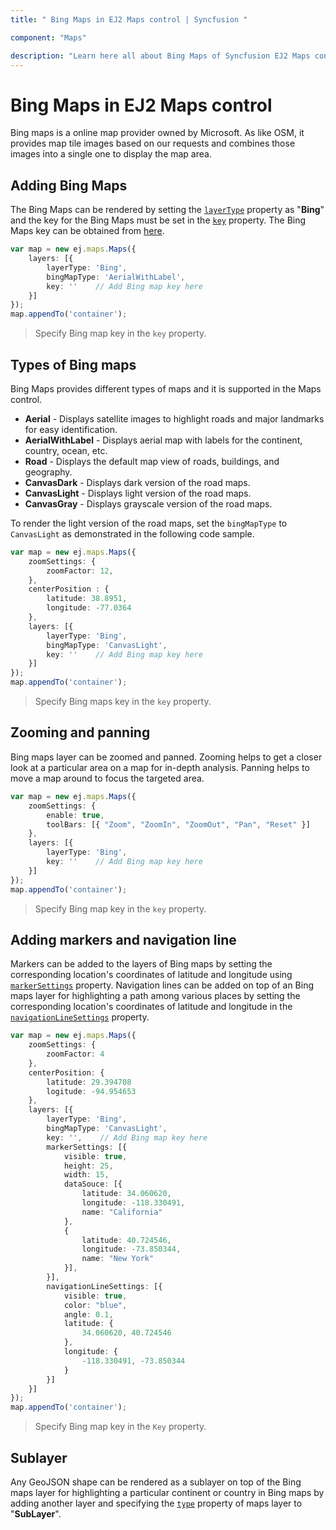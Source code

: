 ```yaml
---
title: " Bing Maps in EJ2 Maps control | Syncfusion "

component: "Maps"

description: "Learn here all about Bing Maps of Syncfusion EJ2 Maps control and more."
---
```


# Bing Maps in EJ2 Maps control

Bing maps is a online map provider owned by Microsoft. As like OSM, it provides map tile images based on our requests and combines those images into a single one to display the map area.

## Adding Bing Maps

The Bing Maps can be rendered by setting the [`layerType`](../api/maps/layerSettingsModel/#layertype) property as "**Bing**" and the key for the Bing Maps must be set in the [`key`](../api/maps/layerSettingsModel/#key) property. The Bing Maps key can be obtained from [here](https://www.microsoft.com/en-us/maps/create-a-bing-maps-key).

```typescript
var map = new ej.maps.Maps({
    layers: [{
        layerType: 'Bing',
        bingMapType: 'AerialWithLabel',
        key: ''    // Add Bing map key here
    }]
});
map.appendTo('container');
```

> Specify Bing map key in the `key` property.

## Types of Bing maps

Bing Maps provides different types of maps and it is supported in the Maps control.

* **Aerial** - Displays satellite images to highlight roads and major landmarks for easy identification.
* **AerialWithLabel** - Displays aerial map with labels for the continent, country, ocean, etc.
* **Road** - Displays the default map view of roads, buildings, and geography.
* **CanvasDark** - Displays dark version of the road maps.
* **CanvasLight** - Displays light version of the road maps.
* **CanvasGray** - Displays grayscale version of the road maps.

To render the light version of the road maps, set the `bingMapType` to `CanvasLight` as demonstrated in the following code sample.

```typescript
var map = new ej.maps.Maps({
    zoomSettings: {
        zoomFactor: 12,
    },
    centerPosition : {
        latitude: 38.8951,
        longitude: -77.0364
    },
    layers: [{
        layerType: 'Bing',
        bingMapType: 'CanvasLight',
        key: ''    // Add Bing map key here
    }]
});
map.appendTo('container');
```

> Specify Bing maps key in the `key` property.

## Zooming and panning

Bing maps layer can be zoomed and panned. Zooming helps to get a closer look at a particular area on a map for in-depth analysis. Panning helps to move a map around to focus the targeted area.

```typescript
var map = new ej.maps.Maps({
    zoomSettings: {
        enable: true,
        toolBars: [{ "Zoom", "ZoomIn", "ZoomOut", "Pan", "Reset" }]
    },
    layers: [{
        layerType: 'Bing',
        key: ''    // Add Bing map key here
    }]
});
map.appendTo('container');
```

> Specify Bing map key in the `key` property.

## Adding markers and navigation line

Markers can be added to the layers of Bing maps by setting the corresponding location's coordinates of latitude and longitude using [`markerSettings`](../api/maps/layerSettingsModel/#markersettings) property. Navigation lines can be added on top of an Bing maps layer for highlighting a path among various places by setting the corresponding location's coordinates of latitude and longitude in the [`navigationLineSettings`](../api/maps/layerSettingsModel/#navigationlinesettings) property.

```typescript
var map = new ej.maps.Maps({
    zoomSettings: {
        zoomFactor: 4
    },
    centerPosition: {
        latitude: 29.394708
        logitude: -94.954653
    },
    layers: [{
        layerType: 'Bing',
        bingMapType: 'CanvasLight',
        key: '',    // Add Bing map key here
        markerSettings: [{
            visible: true,
            height: 25,
            width: 15,
            dataSouce: [{
                latitude: 34.060620,
                longitude: -118.330491,
                name: "California"
            },
            {
                latitude: 40.724546,
                longitude: -73.850344,
                name: "New York"
            }],
        }],
        navigationLineSettings: [{
            visible: true,
            color: "blue",
            angle: 0.1,
            latitude: {
                34.060620, 40.724546
            },
            longitude: {
                -118.330491, -73.850344
            }
        }]
    }]
});
map.appendTo('container');
```

> Specify Bing map key in the `Key` property.

## Sublayer

Any GeoJSON shape can be rendered as a sublayer on top of the Bing maps layer for highlighting a particular continent or country in Bing maps by adding another layer and specifying the [`type`](../api/maps/layerSettingsModel/#type) property of maps layer to "**SubLayer**".
